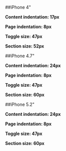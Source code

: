##iPhone 4"

**Content indentation: 17px**

**Page indentation: 8px**

**Toggle size: 47px**

**Section size: 52px**

##iPhone 4.7"

**Content indentation: 24px**

**Page indentation: 8px**

**Toggle size: 47px**

**Section size: 60px**

##iPhone 5.2"

**Content indentation: 24px**

**Page indentation: 8px**

**Toggle size: 47px**

**Section size: 60px**
